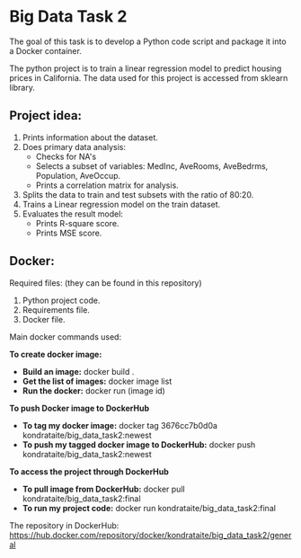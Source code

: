 # Big Data Task 2

The goal of this task is to develop a Python code script and package it into a Docker container.

The python project is to train a linear regression model to predict housing prices in California. The data used for this project is accessed from sklearn library.

## Project idea:

1. Prints information about the dataset.
2. Does primary data analysis: 
   - Checks for NA's
   - Selects a subset of variables: MedInc, AveRooms, AveBedrms, Population, AveOccup.
   - Prints a correlation matrix for analysis.
3. Splits the data to train and test subsets with the ratio of 80:20.
4. Trains a Linear regression model on the train dataset.
5. Evaluates the result model:
   - Prints R-square score.
   - Prints MSE score.

## Docker:

Required files: (they can be found in this repository)
1. Python project code.
2. Requirements file.
3. Docker file.

Main docker commands used:

**To create docker image:**

- **Build an image:** docker build .
- **Get the list of images:** docker image list
- **Run the docker:** docker run (image id)

**To push Docker image to DockerHub**

- **To tag my docker image:** docker tag 3676cc7b0d0a kondrataite/big_data_task2:newest
- **To push my tagged docker image to DockerHub:** docker push kondrataite/big_data_task2:newest

**To access the project through DockerHub**
- **To pull image from DockerHub:** docker pull kondrataite/big_data_task2:final
- **To run my project code:** docker run kondrataite/big_data_task2:final

The repository in DockerHub: https://hub.docker.com/repository/docker/kondrataite/big_data_task2/general
